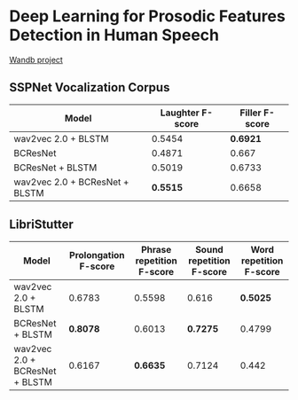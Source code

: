 # Deep Learning for Prosodic Features Detection in Human Speech

[Wandb project](https://wandb.ai/_username_/diploma)

## SSPNet Vocalization Corpus

| Model                          | Laughter F-score     | Filler F-score     |
| ------------------------------ | -------------------- | ------------------ |
| wav2vec 2.0 + BLSTM            | 0.5454               | **0.6921**         |
| BCResNet                       | 0.4871               | 0.667              |
| BCResNet + BLSTM               | 0.5019               | 0.6733             |
| wav2vec 2.0 + BCResNet + BLSTM | **0.5515**           | 0.6658             |

## LibriStutter
| Model                          | Prolongation F-score     | Phrase repetition F-score     | Sound repetition F-score     | Word repetition F-score     |
| ------------------------------ | ------------------------ | ----------------------------- | ---------------------------- | --------------------------- |
| wav2vec 2.0 + BLSTM            | 0.6783                   | 0.5598                        | 0.616                        | **0.5025**                  |
| BCResNet + BLSTM               | **0.8078**               | 0.6013                        | **0.7275**                   | 0.4799                      |
| wav2vec 2.0 + BCResNet + BLSTM | 0.6167                   | **0.6635**                    | 0.7124                       | 0.442                       |
